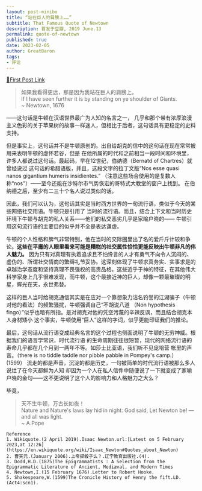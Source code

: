 ```yaml
---
layout: post-minibo
title: “站在巨人的肩膀上……”
subtitle: That Famous Quote of Newtown
description: 首发于豆瓣, 2019 June.13
permalink: quote-of-newtown
published: true
date: 2023-02-05
author: GreatBaron
tags:
- 评论
---
```


[🔗First Post Link](https://www.douban.com/note/722284547/)

> 如果我看得更远，那是因为我站在巨人的肩膀上。  
> If I have seen further it is by standing on ye shoulder of Giants.  
> ~ Newtown, 1676

——这句话是牛顿在汉语世界最广为人知的名言之一， 几乎和那个带有浓厚浪漫主义色彩的关于苹果树的故事一样迷人，但相比于后者，这句话具有更稳定的史料支持。

但是事实上，这句话并不是牛顿原创的。出自给胡克的信中的这句话在现在常常被用来表明牛顿的虚怀若谷，但是 在他所属的时代和之前相当一段时间和环境里，许多人都说过这句话。最起码，早在12世纪，伯纳德（Bernatd of Chartres）就曾经说过 这句话的希腊语版，并且，这段文字的拉丁文版“Nos esse quasi nanos gigantium humeris insidientes.” （注意这些场合使用的是复数人称“nos”）——至今还能在沙特尔市气势恢宏的哥特式大教堂的窗户上找到。 在伯纳德之后，至少有二三十个名人说过类似的话。

因此，我们可以认为，这句话其实是当时西方世界的一句流行语，类似于今天的某些网络社交用语。牛顿只是引用了 当时的流行语。而且，结合上下文和当时历史环境下牛顿与胡克的私人关系——他们的私交恶劣几乎是家喻户晓的—— 牛顿引用这句流行语的主要目的似乎并不全是表达谦虚。

牛顿的个人性格和脾气非常特别，他在当时的交际圈里出了名的爱斤斤计较和争论。**这些在平庸的人眼里看来可能是糟糕的社交属性恰恰更能反映出牛顿非凡的伟人魅力。** 因为只有对真理有执着追求且不怕谗言的人才有勇气不向令人沉闷的、虚伪的、所谓社交情商的繁缛礼节妥协。这深刻体现了牛顿求真务实、实事求是的卓越治学态度和坚持真理不畏强权的高贵品格。这些近乎于神的特征，在其他伟大科学家身上几乎很难发现，而牛顿，这个最接近神的巨人，却像一颗最璀璨的明星，辉光在天，永世弗替。

这样的巨人当时给胡克通信其实是在应对一个靠想象力沽名钓誉的江湖骗子（牛顿对他的看法）的频繁骚扰，牛顿强调自己“不胡说八道 （Non hypothesis fingo）”似乎也暗有所指。是对胡克对他的凭空污蔑的辛辣反讽，而且结合胡克本人身材矮小 这个事实，牛顿使用“巨人”这样的字词，似乎更能印证我们的推论。

最后，这句话从流行语变成经典名言的这个过程也侧面说明了牛顿的无穷神威。根据我们的语言学常识，时代流行语 的生命周期往往很短暂，现代的网络流行语的寿命几乎都在几个月到一两年不等。如莎士比亚语，我们听不见庞培营 帐里的声音。（there is no tiddle taddle nor pibble pabble in Pompey's camp.）(1599） 流走的都是声音，沉淀的都是历史，一句被简单的时代流行语被那么多人说烂了在今天都鲜为人知 却因为一个人在私人信件中随便说了一下就变成了家喻户晓的金句——这不更说明了这个人的影响力和人格魅力之大么？

毕竟，

> 天不生牛顿，万古长如夜！  
> Nature and Nature's laws lay hid in night: God said, Let Newton be! — and all was light.  
> ~ A.Pope

``` 
Reference
1. Wikiquote.(2 April 2019).Isaac Newton.url:[Latest on 5 February 2023,at 12:26](https://en.wikiquote.org/wiki/Isaac_Newton#Quotes_about_Newton)
2. 曹天元.(January 2006).上帝掷骰子么？.辽宁教育出版社.(4).
3. Dodd,H.D.(1875)The Epigrammatists : A Selection from the Epigrammatic Literature of Ancient, Mediæval, and Modern Times
4. Newtown,I.(15 February 1676).Letter to Robert Hooke.
5. Shakespeare,W.(1599)The Cronicle History of Henry the fift.LD.(Act4:scn1). 
```
